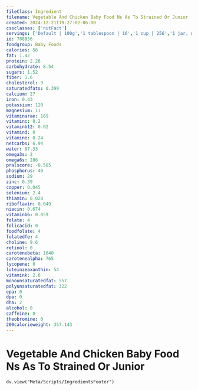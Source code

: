 ```yaml
---
fileClass: Ingredient
filename: Vegetable And Chicken Baby Food Ns As To Strained Or Junior
created: 2024-12-21T19:27:02-06:00
cssclasses: ['nutFact']
servings: ['Default | 100g','1 tablespoon | 16','1 cup | 256','1 jar, nfs | 170']
id: 788956
foodgroup: Baby Foods
calories: 56
fat: 1.42
protein: 2.26
carbohydrate: 8.54
sugars: 1.52
fiber: 1.6
cholesterol: 9
saturatedfats: 0.399
calcium: 27
iron: 0.43
potassium: 120
magnesium: 11
vitaminarae: 169
vitaminc: 0.2
vitaminb12: 0.02
vitamind: 0
vitamine: 0.24
netcarbs: 6.94
water: 87.33
omega3s: 2
omega6s: 286
pralscore: -0.585
phosphorus: 40
sodium: 29
zinc: 0.39
copper: 0.045
selenium: 2.4
thiamin: 0.028
riboflavin: 0.049
niacin: 0.674
vitaminb6: 0.059
folate: 4
folicacid: 0
foodfolate: 4
folatedfe: 4
choline: 9.6
retinol: 0
carotenebeta: 1640
carotenealpha: 765
lycopene: 0
luteinzeaxanthin: 54
vitamink: 2.8
monounsaturatedfat: 557
polyunsaturatedfat: 322
epa: 0
dpa: 0
dha: 2
alcohol: 0
caffeine: 0
theobromine: 0
200calorieweight: 357.143
---
```


# Vegetable And Chicken Baby Food Ns As To Strained Or Junior

```dataviewjs
dv.view("Meta/Scripts/IngredientsFooter")
```
